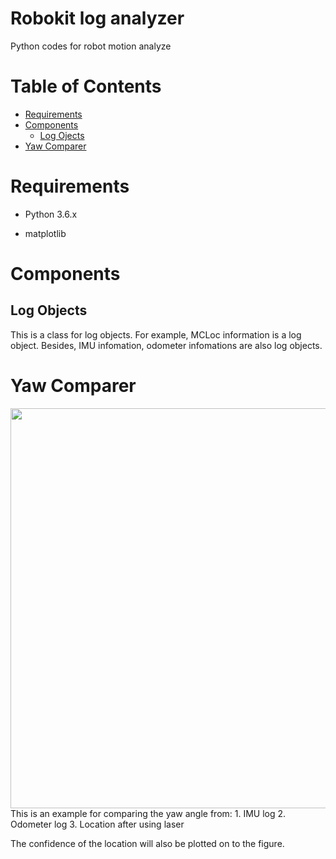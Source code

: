 # Robokit log analyzer
Python codes for robot motion analyze

# Table of Contents

   * [Requirements](#Requirements)
   * [Components](#Components)
      * [Log Ojects](#log-objects)
   * [Yaw Comparer](#yaw-comparer)

# Requirements

- Python 3.6.x

- matplotlib

# Components
## Log Objects
This is a class for log objects.
For example, MCLoc information is a log object. Besides, IMU infomation, odometer infomations are also log objects.

# Yaw Comparer
<img src="https://github.com/XiaoxingChen/rbkloganalizer/tree/master/yawcomparer/compareEx.png" width="640">
This is an example for comparing the yaw angle from:
1. IMU log
2. Odometer log
3. Location after using laser

The confidence of the location will also be plotted on to the figure.
